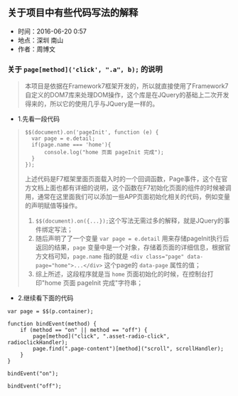 ## 关于项目中有些代码写法的解释

- 时间：2016-06-20 0:57
- 地点：深圳 南山
- 作者：周博文

### 关于 ```page[method]('click', ".a", b);``` 的说明

>本项目是依据在Framework7框架开发的，所以就直接使用了Framework7自定义的DOM7库来处理DOM操作，这个库是在JQuery的基础上二次开发得来的，所以它的使用几乎与JQuery是一样的。

- 1.先看一段代码
>```
>$$(document).on('pageInit', function (e) {
>	var page = e.detail;
>	if(page.name === 'home'){
>		console.log("home 页面 pageInit 完成");
>	}
>});
>```
>上述代码是F7框架里面页面载入时的一个回调函数，Page事件，这个在官方文档上面也都有详细的说明，这个函数在F7初始化页面的组件的时候被调用，通常在这里面我们可以添加一些APP页面初始化相关的代码，例如变量的声明赋值等操作。
>1. ```$$(document).on({...});```这个写法无需过多的解释，就是JQuery的事件绑定写法；
>2. 随后声明了了一个变量 ```var page = e.detail``` 用来存储pageInit执行后返回的结果，```page``` 变量中是一个对象，存储着页面的详细信息，根据官方文档可知，```page.name``` 指的就是 ```<div class="page" data-page="home">...</div>``` 这个page的 ```data-page``` 属性的值；
>3. 综上所述，这段程序就是当 ```home``` 页面初始化的时候，在控制台打印"home 页面 pageInit 完成"字符串；

- 2.继续看下面的代码
```
var page = $$(p.container);

function bindEvent(method) {
    if (method == "on" || method == "off") {
        page[method]("click", ".asset-radio-click", radioclickHandler);
        page.find(".page-content")[method]("scroll", scrollHandler);
    }
}

bindEvent("on");

bindEvent("off");
```